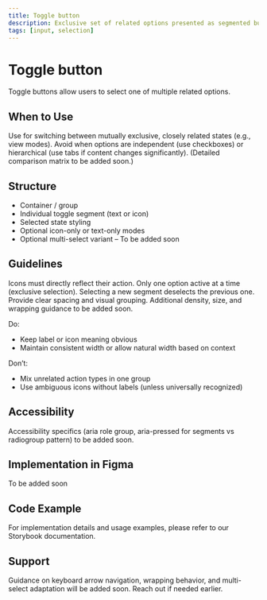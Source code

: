 ```yaml
---
title: Toggle button
description: Exclusive set of related options presented as segmented buttons.
tags: [input, selection]
---
```


# Toggle button

Toggle buttons allow users to select one of multiple related options.

## When to Use

Use for switching between mutually exclusive, closely related states (e.g., view modes). Avoid when options are independent (use checkboxes) or hierarchical (use tabs if content changes significantly). (Detailed comparison matrix to be added soon.)

## Structure

- Container / group
- Individual toggle segment (text or icon)
- Selected state styling
- Optional icon-only or text-only modes
- Optional multi-select variant – To be added soon

## Guidelines

Icons must directly reflect their action. Only one option active at a time (exclusive selection). Selecting a new segment deselects the previous one. Provide clear spacing and visual grouping. Additional density, size, and wrapping guidance to be added soon.

Do:

- Keep label or icon meaning obvious
- Maintain consistent width or allow natural width based on context

Don’t:

- Mix unrelated action types in one group
- Use ambiguous icons without labels (unless universally recognized)

## Accessibility

Accessibility specifics (aria role group, aria-pressed for segments vs radiogroup pattern) to be added soon.

## Implementation in Figma

To be added soon

## Code Example

For implementation details and usage examples, please refer to our Storybook documentation.

## Support

Guidance on keyboard arrow navigation, wrapping behavior, and multi-select adaptation will be added soon. Reach out if needed earlier.
